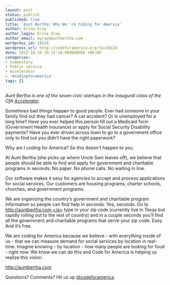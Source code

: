```yaml
---
layout: post
status: publish
published: true
title: 'Aunt Bertha: Why We''re Coding for America'
author: Erine Gray
author_login: Erine Gray
author_email: egray@auntbertha.com
wordpress_id: 18324
wordpress_url: http://codeforamerica.org/?p=18324
date: 2012-10-26 19:12:18.000000000 +00:00
categories:
- Commentary
- Public service
- Accelerator
- '#codingforamerica'
tags: []
---
```

<em>Aunt Bertha is one of the seven civic startups in the inaugural class of the CfA <a href="http://codeforamerica.org/accelerator" target="_blank">Accelerator</a>. </em>

Sometimes bad things happen to good people. Ever had someone in your family find out they had cancer? A car accident? Or is unemployed for a long time? Have you ever helped this person fill out a Medicaid form (Government Health Insurance) or apply for Social Security Disability payments? Have you ever driven across town to go to a government office only to find out you didn’t have the right paperwork?

Why am I coding for America? So this doesn't happen to you.

At Aunt Bertha (she picks up where Uncle Sam leaves off), we believe that people should be able to find and apply for government and charitable programs in seconds. No paper. No phone calls. No waiting in line.

Our software makes it easy for agencies to accept and process applications for social services. Our customers are housing programs, charter schools, churches, and government programs.

We are organizing the country’s government and charitable program information so people can find help in seconds. Yes, seconds. Go to <a href="about:blank">http://auntbertha.com,</a> type in your zip code (currently live in Texas but rapidly rolling out to the rest of country) and in a couple seconds you’ll find all the government and charitable programs that serve your zip code. Easy. And it’s free.

We are coding for America because we believe - with everything inside of us - that we can measure demand for social services by location in real-time. Imagine knowing - by location - how many people are looking for food - right now. We know we can do this and Code for America is helping us realize this vision.

<a href="http://auntbertha.com" target="_blank">http://auntbertha.com</a>


Questions? Comments? Hit us up <a href="http://twitter.com/codeforamerica">@codeforamerica</a>.
